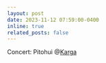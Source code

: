 ```yaml
---
layout: post
date: 2023-11-12 07:59:00-0400
inline: true
related_posts: false
---
```


Concert: Pitohui @[Karga](https://www.instagram.com/kargakadikoy/)
